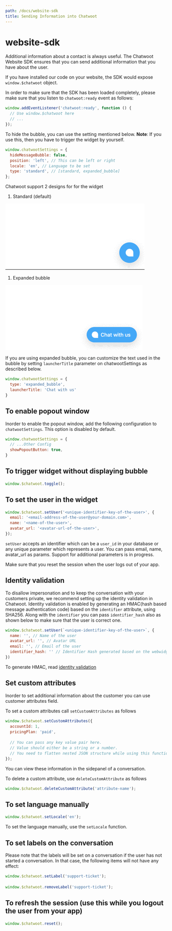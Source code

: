 ```yaml
---
path: /docs/website-sdk
title: Sending Information into Chatwoot
---
```


# website-sdk

Additional information about a contact is always useful. The Chatwoot Website SDK ensures that you can send additional information that you have about the user.

If you have installed our code on your website, the SDK would expose `window.$chatwoot` object.

In order to make sure that the SDK has been loaded completely, please make sure that you listen to `chatwoot:ready` event as follows:

```javascript
window.addEventListener('chatwoot:ready', function () {
  // Use window.$chatwoot here
  // ...
});
```

To hide the bubble, you can use the setting mentioned below. **Note**: If you use this, then you have to trigger the widget by yourself.

```javascript
window.chatwootSettings = {
  hideMessageBubble: false,
  position: 'left', // This can be left or right
  locale: 'en', // Language to be set
  type: 'standard', // [standard, expanded_bubble]
};
```

Chatwoot support 2 designs for for the widget

1. Standard \(default\)

![Standard-bubble](../.gitbook/assets/standard-bubble.gif)

1. Expanded bubble

![Expanded-bubble](../.gitbook/assets/expanded-bubble.gif)

If you are using expanded bubble, you can customize the text used in the bubble by setting `launcherTitle` parameter on chatwootSettings as described below.

```javascript
window.chatwootSettings = {
  type: 'expanded_bubble',
  launcherTitle: 'Chat with us'
}
```

## To enable popout window

Inorder to enable the popout window, add the following configuration to `chatwootSettings`. This option is disabled by default.

```javascript
window.chatwootSettings = {
  // ...Other Config
  showPopoutButton: true,
}
```

## To trigger widget without displaying bubble

```javascript
window.$chatwoot.toggle();
```

## To set the user in the widget

```javascript
window.$chatwoot.setUser('<unique-identifier-key-of-the-user>', {
  email: '<email-address-of-the-user@your-domain.com>',
  name: '<name-of-the-user>',
  avatar_url: '<avatar-url-of-the-user>',
});
```

`setUser` accepts an identifier which can be a `user_id` in your database or any unique parameter which represents a user. You can pass email, name, avatar\_url as params. Support for additional parameters is in progress.

Make sure that you reset the session when the user logs out of your app.

## Identity validation

To disallow impersonation and to keep the conversation with your customers private, we recommend setting up the identity validation in Chatwoot. Identity validation is enabled by generating an HMAC\(hash based message authentication code\) based on the `identifier` attribute, using SHA256. Along with the `identifier` you can pass `identifier_hash` also as shown below to make sure that the user is correct one.

```javascript
window.$chatwoot.setUser(`<unique-identifier-key-of-the-user>`, {
  name: '', // Name of the user
  avatar_url: '', // Avatar URL
  email: '', // Email of the user
  identifier_hash: '' // Identifier Hash generated based on the webwidget hmac_token
})
```

To generate HMAC, read [identity validation](https://github.com/chatwoot/docs/tree/2d5c23bd385463751573600a0f937188aace738f/docs/website-sdk/identity-validation/README.md)

## Set custom attributes

Inorder to set additional information about the customer you can use customer attributes field.

To set a custom attributes call `setCustomAttributes` as follows

```javascript
window.$chatwoot.setCustomAttributes({
  accountId: 1,
  pricingPlan: 'paid',

  // You can pass any key value pair here.
  // Value should either be a string or a number.
  // You need to flatten nested JSON structure while using this function
});
```

You can view these information in the sidepanel of a conversation.

To delete a custom attribute, use `deleteCustomAttribute` as follows

```javascript
window.$chatwoot.deleteCustomAttribute('attribute-name');
```

## To set language manually

```javascript
window.$chatwoot.setLocale('en');
```

To set the language manually, use the `setLocale` function.

## To set labels on the conversation

Please note that the labels will be set on a conversation if the user has not started a conversation. In that case, the following items will not have any effect:

```javascript
window.$chatwoot.setLabel('support-ticket');

window.$chatwoot.removeLabel('support-ticket');
```

## To refresh the session \(use this while you logout the user from your app\)

```javascript
window.$chatwoot.reset();
```

